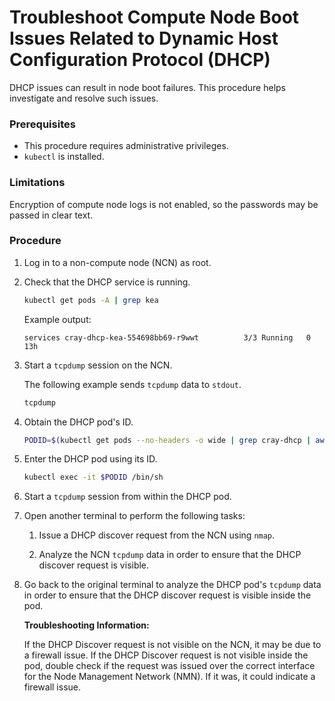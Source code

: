 # Troubleshoot Compute Node Boot Issues Related to Dynamic Host Configuration Protocol \(DHCP\)

DHCP issues can result in node boot failures. This procedure helps investigate and resolve such issues.

### Prerequisites

- This procedure requires administrative privileges.
- `kubectl` is installed.

### Limitations

Encryption of compute node logs is not enabled, so the passwords may be passed in clear text.

### Procedure

1. Log in to a non-compute node \(NCN\) as root.

2. Check that the DHCP service is running.

   ```bash
   kubectl get pods -A | grep kea
   ```

   Example output:

   ```text
   services cray-dhcp-kea-554698bb69-r9wwt          3/3 Running   0 13h
   ```

3. Start a `tcpdump` session on the NCN.

   The following example sends `tcpdump` data to `stdout`.

   ```bash
   tcpdump
   ```

4. Obtain the DHCP pod's ID.

   ```bash
   PODID=$(kubectl get pods --no-headers -o wide | grep cray-dhcp | awk '{print $1}')
   ```

5. Enter the DHCP pod using its ID.

   ```bash
   kubectl exec -it $PODID /bin/sh
   ```

6. Start a `tcpdump` session from within the DHCP pod.

7. Open another terminal to perform the following tasks:

   1. Issue a DHCP discover request from the NCN using `nmap`.

   2. Analyze the NCN `tcpdump` data in order to ensure that the DHCP discover request is visible.

8. Go back to the original terminal to analyze the DHCP pod's `tcpdump` data in order to ensure that the DHCP discover request is visible inside the pod.

   **Troubleshooting Information:**

   If the DHCP Discover request is not visible on the NCN, it may be due to a firewall issue. 
   If the DHCP Discover request is not visible inside the pod, double check if the request was issued over the correct interface for the Node Management Network \(NMN\). If it was, it could indicate a firewall issue.
